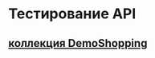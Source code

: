 # Тестирование API
## [коллекция DemoShopping](https://www.postman.com/warped-shuttle-686042/workspace/my-workspace/collection/30344570-1fc08a19-2393-4356-a3dc-fc42a9d78af6?action=share&creator=30344570&active-environment=30344570-25dc05d7-3d68-4832-8718-db52e48ac989)
